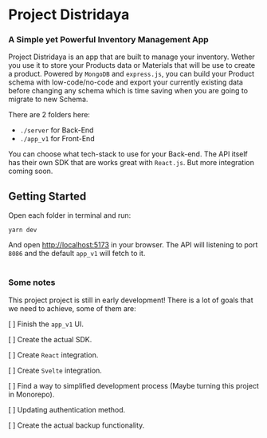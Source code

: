 # Project Distridaya
### A Simple yet Powerful Inventory Management App

Project Distridaya is an app that are built to manage your inventory. Wether you use it to store your Products data or Materials that will be use to create a product. Powered by `MongoDB` and `express.js`, you can build your Product schema with low-code/no-code and export your currently existing data before changing any schema which is time saving when you are going to migrate to new Schema.

There are 2 folders here:
 - `./server` for Back-End
 - `./app_v1` for Front-End

You can choose what tech-stack to use for your Back-end. The API itself has their own SDK that are works great with `React.js`. But more integration coming soon.

## Getting Started
Open each folder in terminal and run:
```
yarn dev
```
And open [http://localhost:5173](http://localhost:5173) in your browser. The API will listening to port `8086` and the default `app_v1` will fetch to it.
<br/>
<br/>
### Some notes
This project project is still in early development! There is a lot of goals that we need to achieve, some of them are:

[ ] Finish the `app_v1` UI.

[ ] Create the actual SDK.

[ ] Create `React` integration.

[ ] Create `Svelte` integration.

[ ] Find a way to simplified development process (Maybe turning this project in Monorepo).

[ ] Updating authentication method.

[ ] Create the actual backup functionality.
